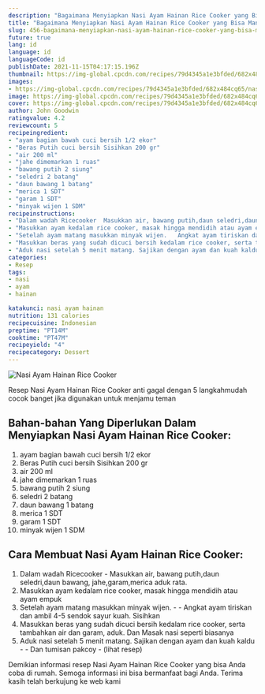 ```yaml
---
description: "Bagaimana Menyiapkan Nasi Ayam Hainan Rice Cooker yang Bisa Manjain Lidah"
title: "Bagaimana Menyiapkan Nasi Ayam Hainan Rice Cooker yang Bisa Manjain Lidah"
slug: 456-bagaimana-menyiapkan-nasi-ayam-hainan-rice-cooker-yang-bisa-manjain-lidah
future: true
lang: id
language: id
languageCode: id
publishDate: 2021-11-15T04:17:15.196Z 
thumbnail: https://img-global.cpcdn.com/recipes/79d4345a1e3bfded/682x484cq65/nasi-ayam-hainan-rice-cooker-foto-resep-utama.png
images:
- https://img-global.cpcdn.com/recipes/79d4345a1e3bfded/682x484cq65/nasi-ayam-hainan-rice-cooker-foto-resep-utama.png
image: https://img-global.cpcdn.com/recipes/79d4345a1e3bfded/682x484cq65/nasi-ayam-hainan-rice-cooker-foto-resep-utama.png
cover: https://img-global.cpcdn.com/recipes/79d4345a1e3bfded/682x484cq65/nasi-ayam-hainan-rice-cooker-foto-resep-utama.png
author: John Goodwin
ratingvalue: 4.2
reviewcount: 5
recipeingredient:
- "ayam bagian bawah cuci bersih 1/2 ekor"
- "Beras Putih cuci bersih Sisihkan 200 gr"
- "air 200 ml"
- "jahe dimemarkan 1 ruas"
- "bawang putih 2 siung"
- "seledri 2 batang"
- "daun bawang 1 batang"
- "merica 1 SDT"
- "garam 1 SDT"
- "minyak wijen 1 SDM"
recipeinstructions:
- "Dalam wadah Ricecooker  Masukkan air, bawang putih,daun seledri,daun bawang, jahe,garam,merica aduk rata."
- "Masukkan ayam kedalam rice cooker, masak hingga mendidih atau ayam empuk"
- "Setelah ayam matang masukkan minyak wijen.   Angkat ayam tiriskan dan ambil 4-5 sendok sayur kuah. Sisihkan"
- "Masukkan beras yang sudah dicuci bersih kedalam rice cooker, serta tambahkan air dan garam, aduk. Dan Masak nasi seperti biasanya"
- "Aduk nasi setelah 5 menit matang. Sajikan dengan ayam dan kuah kaldu   Dan tumisan pakcoy           (lihat resep)"
categories:
- Resep
tags:
- nasi
- ayam
- hainan

katakunci: nasi ayam hainan 
nutrition: 131 calories
recipecuisine: Indonesian
preptime: "PT14M"
cooktime: "PT47M"
recipeyield: "4"
recipecategory: Dessert
---
```



![Nasi Ayam Hainan Rice Cooker](https://img-global.cpcdn.com/recipes/79d4345a1e3bfded/682x484cq65/nasi-ayam-hainan-rice-cooker-foto-resep-utama.png)

Resep Nasi Ayam Hainan Rice Cooker  anti gagal dengan 5 langkahmudah cocok banget jika digunakan untuk menjamu teman

<!--inarticleads1-->

## Bahan-bahan Yang Diperlukan Dalam Menyiapkan Nasi Ayam Hainan Rice Cooker:

1. ayam bagian bawah cuci bersih 1/2 ekor
1. Beras Putih cuci bersih Sisihkan 200 gr
1. air 200 ml
1. jahe dimemarkan 1 ruas
1. bawang putih 2 siung
1. seledri 2 batang
1. daun bawang 1 batang
1. merica 1 SDT
1. garam 1 SDT
1. minyak wijen 1 SDM



<!--inarticleads2-->

## Cara Membuat Nasi Ayam Hainan Rice Cooker:

1. Dalam wadah Ricecooker  - Masukkan air, bawang putih,daun seledri,daun bawang, jahe,garam,merica aduk rata.
1. Masukkan ayam kedalam rice cooker, masak hingga mendidih atau ayam empuk
1. Setelah ayam matang masukkan minyak wijen.  -  - Angkat ayam tiriskan dan ambil 4-5 sendok sayur kuah. Sisihkan
1. Masukkan beras yang sudah dicuci bersih kedalam rice cooker, serta tambahkan air dan garam, aduk. Dan Masak nasi seperti biasanya
1. Aduk nasi setelah 5 menit matang. Sajikan dengan ayam dan kuah kaldu  -  - Dan tumisan pakcoy -           (lihat resep)




Demikian informasi  resep Nasi Ayam Hainan Rice Cooker   yang bisa Anda coba di rumah. Semoga informasi ini bisa bermanfaat bagi Anda. Terima kasih telah berkujung ke web kami
